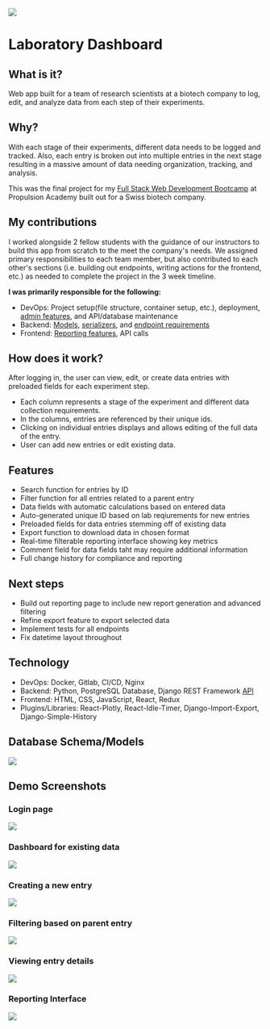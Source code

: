 ![](frontend/src/assets/logo.png)

# Laboratory Dashboard
## What is it?
Web app built for a team of research scientists at a biotech company to log, edit, and analyze data from each step of their experiments.


## Why?
With each stage of their experiments, different data needs to be logged and tracked. Also, each entry is broken out into multiple entries in the next stage resulting in a massive amount of data needing organization, tracking, and analysis.

This was the final project for my [Full Stack Web Development Bootcamp](https://propulsion.academy/full-stack) at Propulsion Academy built out for a Swiss biotech company.

## My contributions
I worked alongside 2 fellow students with the guidance of our instructors to build this app from scratch to the meet the company's needs. We assigned primary responsibilities to each team member, but also contributed to each other's sections (i.e. building out endpoints, writing actions for the frontend, etc.) as needed to complete the project in the 3 week timeline.

**I was primarily responsible for the following:**
- DevOps: Project setup(file structure, container setup, etc.), deployment, [admin features](https://github.com/etsyketsy/finalProject/blob/master/backend/project/project/api/admin.py), and API/database maintenance
- Backend: [Models](https://github.com/etsyketsy/finalProject/tree/master/backend/project/project/api/models), [serializers](https://github.com/etsyketsy/finalProject/tree/master/backend/project/project/api/Serializers), and [endpoint requirements](https://github.com/etsyketsy/finalProject/blob/master/backend/README.md)
- Frontend: [Reporting features](https://github.com/etsyketsy/finalProject/tree/master/frontend/frontend/src/components/Plots), API calls

## How does it work?

After logging in, the user can view, edit, or create data entries with preloaded fields for each experiment step.

- Each column represents a stage of the experiment and different data collection requirements.
- In the columns, entries are referenced by their unique ids.
- Clicking on individual entries displays and allows editing of the full data of the entry.
- User can add new entries or edit existing data.

## Features
 - Search function for entries by ID
 - Filter function for all entries related to a parent entry
 - Data fields with automatic calculations based on entered data
 - Auto-generated unique ID based on lab reqiurements for new entries
 - Preloaded fields for data entries stemming off of existing data
 - Export function to download data in chosen format
 - Real-time filterable reporting interface showing key metrics
 - Comment field for data fields taht may require additional information
 - Full change history for compliance and reporting

 ## Next steps
 - Build out reporting page to include new report generation and advanced filtering
 - Refine export feature to export selected data
 - Implement tests for all endpoints
 - Fix datetime layout throughout

## Technology
- DevOps: Docker, Gitlab, CI/CD, Nginx
- Backend: Python, PostgreSQL Database, Django REST Framework [API](https://github.com/etsyketsy/finalProject/blob/master/backend/README.md)
- Frontend: HTML, CSS, JavaScript, React, Redux
- Plugins/Libraries: React-Plotly, React-Idle-Timer, Django-Import-Export, Django-Simple-History

## Database Schema/Models
![](assets/Models.png)

## Demo Screenshots
### Login page
![](assets/1Login.png)
### Dashboard for existing data
![](assets/2Dashboard.png)
### Creating a new entry
![](assets/3NewEntry.png)
### Filtering based on parent entry
![](assets/4Filtering.png)
### Viewing entry details
![](assets/5EntryDetail.png)
### Reporting Interface
![](assets/6Reporting.png)